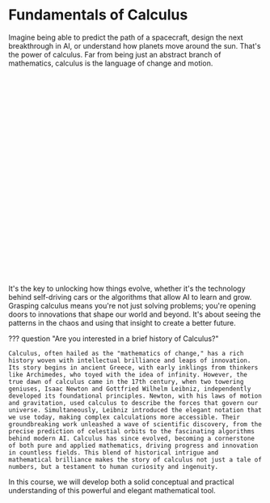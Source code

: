 # Fundamentals of Calculus

Imagine being able to predict the path of a spacecraft, design the next breakthrough in AI, or understand how planets move around the sun. That's the power of calculus. Far from being just an abstract branch of mathematics, calculus is the language of change and motion. 

<div id="canvas-container" style="display: flex; justify-content: center; align-items: center; padding: 0; width: 100%; height: 400px;">
  <!-- The canvas will be created by the p5.js script -->
</div>

It's the key to unlocking how things evolve, whether it's the technology behind self-driving cars or the algorithms that allow AI to learn and grow. Grasping calculus means you're not just solving problems; you're opening doors to innovations that shape our world and beyond. It's about seeing the patterns in the chaos and using that insight to create a better future.

??? question "Are you interested in a brief history of Calculus?"

    Calculus, often hailed as the "mathematics of change," has a rich history woven with intellectual brilliance and leaps of innovation. Its story begins in ancient Greece, with early inklings from thinkers like Archimedes, who toyed with the idea of infinity. However, the true dawn of calculus came in the 17th century, when two towering geniuses, Isaac Newton and Gottfried Wilhelm Leibniz, independently developed its foundational principles. Newton, with his laws of motion and gravitation, used calculus to describe the forces that govern our universe. Simultaneously, Leibniz introduced the elegant notation that we use today, making complex calculations more accessible. Their groundbreaking work unleashed a wave of scientific discovery, from the precise prediction of celestial orbits to the fascinating algorithms behind modern AI. Calculus has since evolved, becoming a cornerstone of both pure and applied mathematics, driving progress and innovation in countless fields. This blend of historical intrigue and mathematical brilliance makes the story of calculus not just a tale of numbers, but a testament to human curiosity and ingenuity.

In this course, we will develop both a solid conceptual and practical understanding of this powerful and elegant mathematical tool.